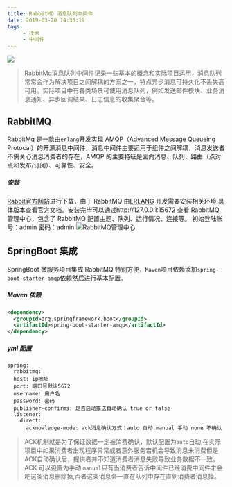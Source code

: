 ```yaml
---
title: RabbitMQ 消息队列中间件
date: 2019-03-20 14:35:19
tags:
	 - 技术
	 - 中间件
---
```

![](/images/RabbitMQ.jpg)

> RabbitMq消息队列中间件记录一些基本的概念和实际项目运用，消息队列常常会作为解决项目之间解耦的方案之一，特点异步消息可持久化不丢失高可用。实际项目中有各类场景可使用消息队列，例如发送邮件模块、业务消息通知、异步回调结果、日志信息的收集聚合等。

## RabbitMQ
RabbitMq 是一款由`erlang`开发实现 AMQP（Advanced Message Queueing Protocal）的开源消息中间件，消息中间件主要运用于组件之间解耦，消息发送者不需关心消息消费者的存在，AMQP 的主要特征是面向消息、队列、路由（点对点和发布/订阅）、可靠性、安全。

##### 安装
[Rabbit官方网站](http://www.rabbitmq.com/)进行下载，由于 RabbitMQ 由[ERLANG](http://www.erlang.org/downloads) 开发需要安装相关环境,具体版本查看官方文档。安装完毕可以通过http://127.0.0.1:15672 查看 RabbitMQ 管理中心，包含了 RabbitMQ 配置主题、队列、运行情况、连接等。
初始登陆账号：admin 密码：admin
![RabbitMQ管理中心](/images/RabbitMQ-Admin.png)

## SpringBoot 集成
SpringBoot 微服务项目集成 RabbitMQ 特别方便，`Maven`项目依赖添加`spring-boot-starter-amqp`依赖然后进行基本配置。
##### Maven 	依赖
``` xml
<dependency>
  <groupId>org.springframework.boot</groupId>
  <artifactId>spring-boot-starter-amqp</artifactId>
</dependency>
```
##### yml 配置
``` properties
spring:
  rabbitmq:
  host: ip地址
  port: 端口号默认5672
  username: 用户名
  password: 密码
  publisher-confirms: 是否启动推送自动确认 true or false
  listener:
    direct:
	  acknowledge-mode: ack消息确认方式：auto 自动 manual 手动 none 不确认
```

> ACK机制就是为了保证数据一定被消费确认，默认配置为`auto`自动,在实际项目中如果消费者出现程序异常或者意外服务宕机会导致消息未消费但是ACK自动确认后，提供者并不知道消费者消息失败导致业务数据不一致。ACK 可以设置为手动 `manual`只有当消费者告诉中间件已经消费中间件才会吧这条消息删除掉,否者这条消息会一直在队列中存在直到消费者消息掉。
